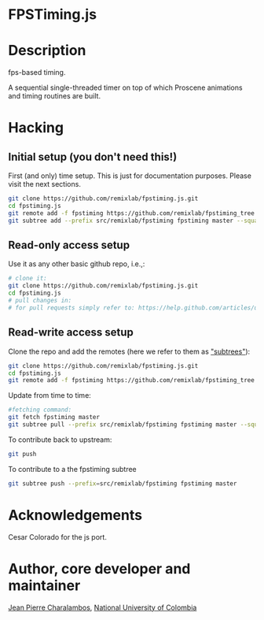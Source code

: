 FPSTiming.js
============

# Description

fps-based timing.

A sequential single-threaded timer on top of which Proscene animations 
and timing routines are built.

# Hacking

## Initial setup (you don't need this!)

First (and only) time setup. This is just for documentation purposes. Please visit the next sections.

```sh
git clone https://github.com/remixlab/fpstiming.js.git
cd fpstiming.js
git remote add -f fpstiming https://github.com/remixlab/fpstiming_tree.git
git subtree add --prefix src/remixlab/fpstiming fpstiming master --squash
```

## Read-only access setup

Use it as any other basic github repo, i.e.,:

```sh
# clone it:
git clone https://github.com/remixlab/fpstiming.js.git
cd fpstiming.js
# pull changes in:
# for pull requests simply refer to: https://help.github.com/articles/using-pull-requests
```

## Read-write access setup

Clone the repo and add the remotes (here we refer to them as ["subtrees"](http://blogs.atlassian.com/2013/05/alternatives-to-git-submodule-git-subtree/)):

```sh
git clone https://github.com/remixlab/fpstiming.js.git
cd fpstiming.js
git remote add -f fpstiming https://github.com/remixlab/fpstiming_tree.git
```

Update from time to time:

```sh
#fetching command:
git fetch fpstiming master
git subtree pull --prefix src/remixlab/fpstiming fpstiming master --squash
```

To contribute back to upstream:

```sh
git push
```

To contribute to a the fpstiming subtree

```sh
git subtree push --prefix=src/remixlab/fpstiming fpstiming master
```

# Acknowledgements

Cesar Colorado for the js port.

# Author, core developer and maintainer

[Jean Pierre Charalambos](http://disi.unal.edu.co/profesores/pierre/), [National University of Colombia](http://www.unal.edu.co)